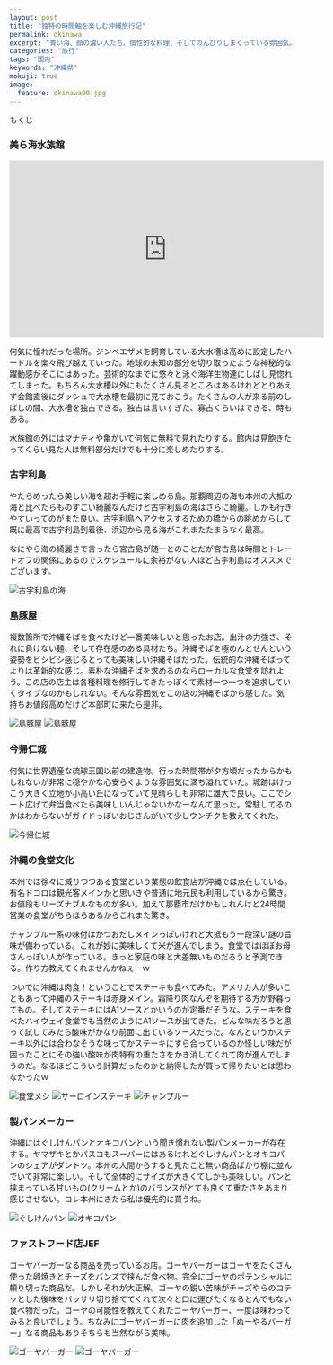 ```yaml
---
layout: post
title: "独特の時間軸を楽しむ沖縄旅行記"
permalink: okinawa
excerpt: "青い海、顔の濃い人たち、個性的な料理、そしてのんびりしまくっている雰囲気。中毒性のある魅力がたくさん詰まった沖縄。現在はLCCの利用により安価に訪れることが可能になりました。手軽に楽しめる南国沖縄、国内ながら異国感たっぷりで休息するも良しアクティブに動くも良しの素敵な島です。"
categories: "旅行"
tags: "国内"
keywords: "沖縄県"
mokuji: true
image:
  feature: okinawa00.jpg
---
```


<div id="mokuji"><span>もくじ</span></div>

### 美ら海水族館

<div class="video-container"><iframe width="560" height="315" src="https://www.youtube.com/embed/zhGsPDE2828" frameborder="0" allowfullscreen></iframe></div>

何気に憧れだった場所。ジンベエザメを飼育している大水槽は高めに設定したハードルを楽々飛び越えていった。地球の未知の部分を切り取ったような神秘的な躍動感がそこにはあった。芸術的なまでに悠々と泳ぐ海洋生物達にしばし見惚れてしまった。もちろん大水槽以外にもたくさん見るところはあるけれどとりあえず会館直後にダッシュで大水槽を最初に見ておこう。たくさんの人が来る前のしばしの間、大水槽を独占できる。独占は言いすぎた、寡占くらいはできる、時もある。

水族館の外にはマナティや亀がいて何気に無料で見れたりする。館内は見飽きたってくらい見た人は無料部分だけでも十分に楽しめたりする。

### 古宇利島

やたらめったら美しい海を超お手軽に楽しめる島。那覇周辺の海も本州の大抵の海と比べたらものすごい綺麗なんだけど古宇利島の海はさらに綺麗。しかも行きやすいってのがまた良い。古宇利島へアクセスするための橋からの眺めからして既に最高で古宇利島到着後、浜辺から見る海がこれまたたまらなく最高。

なにやら海の綺麗さで言ったら宮古島が随一とのことだが宮古島は時間とトレードオフの関係にあるのでスケジュールに余裕がない人ほど古宇利島はオススメでございます。

<img alt="古宇利島の海" src="https://raw.githubusercontent.com/photoAntenna/photoAntenna.github.io/master/img/okinawa14.jpg">

### 島豚屋

複数箇所で沖縄そばを食べたけど一番美味しいと思ったお店。出汁の力強さ、それに負けない麺、そして存在感のある具材たち。沖縄そばを極めんとせんという姿勢をビシビシ感じるとっても美味しい沖縄そばだった。伝統的な沖縄そばってよりは革新的な感じ。素朴な沖縄そばを求めるのならローカルな食堂を訪れよう。この店の店主は各種料理を修行してきたっぽくて素材一つ一つを追求していくタイプなのかもしれない。そんな雰囲気をこの店の沖縄そばから感じた。気持ちお値段高めだけど本部町に来たら是非。

<img alt="島豚屋" src="https://raw.githubusercontent.com/photoAntenna/photoAntenna.github.io/master/img/okinawa07.jpg">

<img alt="島豚屋" src="https://raw.githubusercontent.com/photoAntenna/photoAntenna.github.io/master/img/okinawa08.jpg">

### 今帰仁城

何気に世界遺産な琉球王国以前の建造物。行った時間帯が夕方頃だったからかもしれないが非常に穏やかな心安らぐような雰囲気に満ち溢れていた。城跡はけっこう大きく立地が小高い丘になっていて見晴らしも非常に雄大で良い。ここでシート広げて弁当食べたら美味しいんじゃないかなーなんて思った。常駐してるのかはわからないがガイドっぽいおじさんがいて少しウンチクを教えてくれた。

<img alt="今帰仁城" src="https://raw.githubusercontent.com/photoAntenna/photoAntenna.github.io/master/img/okinawa13.jpg">

### 沖縄の食堂文化

本州では徐々に減りつつある食堂という業態の飲食店が沖縄では点在している。有名ドコロは観光客メインかと思いきや普通に地元民も利用しているから驚き。お値段もリーズナブルなものが多い。加えて那覇市だけかもしれんけど24時間営業の食堂がちらほらあるからこれまた驚き。

チャンプルー系の味付はかつおだしメインっぽいけれど大抵もう一段深い謎の旨味が備わっている。これが妙に美味しくて米が進んでしまう。食堂ではほぼお母さんっぽい人が作っている。きっと家庭の味と大差無いものだろうと予測できる。作り方教えてくれませんかねぇーｗ

ついでに沖縄は肉食！ということでステーキも食べてみた。アメリカ人が多いこともあって沖縄のステーキは赤身メイン。霜降り肉なんぞを期待する方が野暮ってもの。そしてステーキにはA1ソースとかいうのが定番だそうな。ステーキを食べたハイウェイ食堂でも当然のようにA1ソースが出てきた。どんな味だろうと思って試してみたら酸味がかなり前面に出ているソースだった。なんというかステーキ以外には合わなそうな味ってかステーキにすら合っているのか怪しい味だが困ったことにその強い酸味が肉特有の重たさをかき消してくれて肉が進んでしまうのだ。なるほどこういう計算だったのかと納得したが買って帰りたいとは思わなかったｗ

<img alt="食堂メシ" src="https://raw.githubusercontent.com/photoAntenna/photoAntenna.github.io/master/img/okinawa12.jpg">

<img alt="サーロインステーキ" src="https://raw.githubusercontent.com/photoAntenna/photoAntenna.github.io/master/img/okinawa05.jpg">

<img alt="チャンプルー" src="https://raw.githubusercontent.com/photoAntenna/photoAntenna.github.io/master/img/okinawa06.jpg">

### 製パンメーカー

沖縄にはぐしけんパンとオキコパンという聞き慣れない製パンメーカーが存在する。ヤマザキとかパスコもスーパーにはあるけれどぐしけんパンとオキコパンのシェアがダントツ。本州の人間からすると見たこと無い商品ばかり棚に並んでいて非常に楽しい。そして全体的にサイズが大きくてしかも美味しい。パンと挟まっている甘いもの(クリームとか)のバランスがとても良くて重たさをあまり感じさせない。コレ本州にきたら私は優先的に買うね。

<img alt="ぐしけんパン" src="https://raw.githubusercontent.com/photoAntenna/photoAntenna.github.io/master/img/okinawa16.jpg">

<img alt="オキコパン" src="https://raw.githubusercontent.com/photoAntenna/photoAntenna.github.io/master/img/okinawa15.jpg">

### ファストフード店JEF

ゴーヤバーガーなる商品を売っているお店。ゴーヤバーガーはゴーヤをたくさん使った卵焼きとチーズをバンズで挟んだ食べ物。完全にゴーヤのポテンシャルに頼り切った商品だ。しかしそれが大正解。ゴーヤの鋭い苦味がチーズやらのコテッとした後味をバッサリ切り捨ててくれて次々と口に運びたくなるとんでもない食べ物だった。ゴーヤの可能性を教えてくれたゴーヤバーガー、一度は味わってみると良いでしょう。ちなみにゴーヤバーガーに肉を追加した「ぬーやるバーガー」なる商品もありそちらも当然ながら美味。

<img alt="ゴーヤバーガー" src="https://raw.githubusercontent.com/photoAntenna/photoAntenna.github.io/master/img/okinawa03.jpg">

<img alt="ゴーヤバーガー" src="https://raw.githubusercontent.com/photoAntenna/photoAntenna.github.io/master/img/okinawa04.jpg">